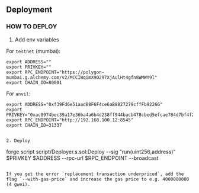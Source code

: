 ## Deployment

### HOW TO DEPLOY

1. Add env variables

For `testnet` (mumbai):

```
export ADDRESS=""
export PRIVKEY=""
export RPC_ENDPOINT="https://polygon-mumbai.g.alchemy.com/v2/MCCIWqimX9O297XjAulHt4gfn8WMWY9l"
export CHAIN_ID=80001
```

For `anvil`:

```
export ADDRESS="0xf39Fd6e51aad88F6F4ce6aB8827279cffFb92266"
export PRIVKEY="0xac0974bec39a17e36ba4a6b4d238ff944bacb478cbed5efcae784d7bf4f2ff80"
export RPC_ENDPOINT="http://192.168.100.12:8545"
export CHAIN_ID=31337
```

```

2. Deploy

```
forge script script/Deployer.s.sol:Deploy --sig "run(uint256,address)" $PRIVKEY $ADDRESS --rpc-url $RPC_ENDPOINT --broadcast
```

If you get the error `replacement transaction underpriced`, add the flag `--with-gas-price` and increase the gas price to e.g. 4000000000 (4 gwei).

